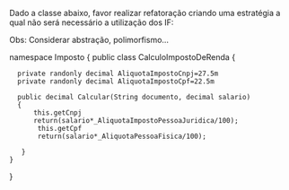Dado a classe abaixo, favor realizar refatoração criando uma estratégia a qual não será necessário a utilização dos IF:

Obs: Considerar abstração, polimorfismo...

namespace Imposto { 
    public class CalculoImpostoDeRenda { 

      private randonly decimal AliquotaImpostoCnpj=27.5m 
      private randonly decimal AliquotaImpostoCpf=22.5m

      public decimal Calcular(String documento, decimal salario)
      {
          this.getCnpj
          return(salario*_AliquotaImpostoPessoaJuridica/100);
           this.getCpf
           return(salario*_AliquotaPessoaFisica/100);
        
       }
    }
}
